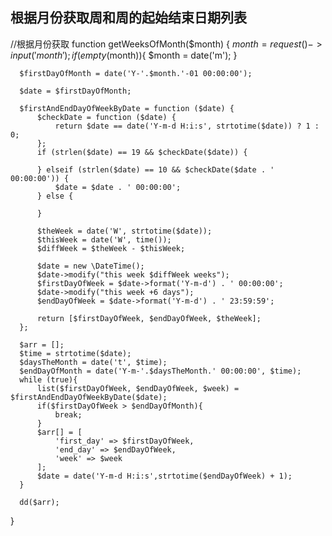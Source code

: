 ## 根据月份获取周和周的起始结束日期列表

  //根据月份获取
  function getWeeksOfMonth($month)
  {
     $month = request()->input('month');
      if(empty($month)){
          $month = date('m');
      }

      $firstDayOfMonth = date('Y-'.$month.'-01 00:00:00');

      $date = $firstDayOfMonth;

      $firstAndEndDayOfWeekByDate = function ($date) {
          $checkDate = function ($date) {
              return $date == date('Y-m-d H:i:s', strtotime($date)) ? 1 : 0;
          };
          if (strlen($date) == 19 && $checkDate($date)) {

          } elseif (strlen($date) == 10 && $checkDate($date . ' 00:00:00')) {
              $date = $date . ' 00:00:00';
          } else {

          }

          $theWeek = date('W', strtotime($date));
          $thisWeek = date('W', time());
          $diffWeek = $theWeek - $thisWeek;

          $date = new \DateTime();
          $date->modify("this week $diffWeek weeks");
          $firstDayOfWeek = $date->format('Y-m-d') . ' 00:00:00';
          $date->modify("this week +6 days");
          $endDayOfWeek = $date->format('Y-m-d') . ' 23:59:59';

          return [$firstDayOfWeek, $endDayOfWeek, $theWeek];
      };

      $arr = [];
      $time = strtotime($date);
      $daysTheMonth = date('t', $time);
      $endDayOfMonth = date('Y-m-'.$daysTheMonth.' 00:00:00', $time);
      while (true){
          list($firstDayOfWeek, $endDayOfWeek, $week) = $firstAndEndDayOfWeekByDate($date);
          if($firstDayOfWeek > $endDayOfMonth){
              break;
          }
          $arr[] = [
              'first_day' => $firstDayOfWeek,
              'end_day' => $endDayOfWeek,
              'week' => $week
          ];
          $date = date('Y-m-d H:i:s',strtotime($endDayOfWeek) + 1);
      }

      dd($arr);
  }
